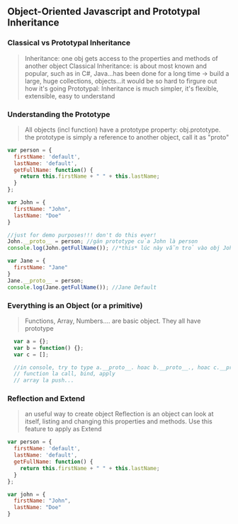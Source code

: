 ## Object-Oriented Javascript and Prototypal Inheritance

### Classical vs Prototypal Inheritance
  > Inheritance: one obj gets access to the properties and methods of another object
  > Classical Inheritance: is about most known and popular, such as in C#, Java...has been done for a long time -> build a large, huge collections, objects...it would be so hard to firgure out how it's going
  > Prototypal: Inheritance is much simpler, it's flexible, extensible, easy to understand

### Understanding the Prototype
  > All objects (incl function) have a prototype property: obj.prototype. the prototype is simply a reference to another object, call it as "proto"

  ```javascript
  var person = {
    firstName: 'default',
    lastName: 'default',
    getFullName: function() {
      return this.firstName + " " + this.lastName;
    }
  };

  var John = {
    firstName: "John",
    lastName: "Doe"
  }

  //just for demo purposes!!! don't do this ever!
  John.__proto__ = person; //gán prototype của John là person
  console.log(John.getFullName()); //*this* lúc này vẫn trỏ vào obj John. return -> John Doe

  var Jane = {
    firstName: "Jane"
  }
  Jane.__proto__ = person;
  console.log(Jane.getFullName()); //Jane Default

  ```

### Everything is an Object (or a primitive)
> Functions, Array, Numbers.... are basic object. They all have prototype

```javascript
  var a = {};
  var b = function() {};
  var c = [];

  //in console, try to type a.__proto__. hoac b.__proto__., hoac c.__proto__. to see some default function of this object
  // function la call, bind, apply
  // array la push...
```

### Reflection and Extend
> an useful way to create object
> Reflection is an object can look at itself, listing and changing this properties and methods. Use this feature to apply as Extend

```javascript
var person = {
  firstName: 'default',
  lastName: 'default',
  getFullName: function() {
    return this.firstName + " " + this.lastName;
  }
};

var john = {
  firstName: "John",
  lastName: "Doe"
}

```
